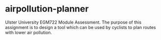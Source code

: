 # airpollution-planner
Ulster University EGM722 Module Assessment. The purpose of this assignment is to design a tool which can be used by cyclists to plan routes with lower air pollution.

